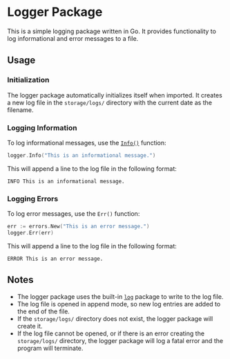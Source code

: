 # Logger Package

This is a simple logging package written in Go. It provides functionality to log informational and error messages to a file.

## Usage

### Initialization

The logger package automatically initializes itself when imported. It creates a new log file in the `storage/logs/` directory with the current date as the filename.

### Logging Information

To log informational messages, use the [`Info()`](command:_github.copilot.openSymbolFromReferences?%5B%7B%22%24mid%22%3A1%2C%22path%22%3A%22%2Fhome%2Frfilimon%2Fgo_projects%2Flogger%2Flogger.go%22%2C%22scheme%22%3A%22file%22%7D%2C%7B%22line%22%3A41%2C%22character%22%3A5%7D%5D "logger.go") function:

```go
logger.Info("This is an informational message.")
```

This will append a line to the log file in the following format:

```
INFO This is an informational message.
```

### Logging Errors

To log error messages, use the `Err()` function:

```go
err := errors.New("This is an error message.")
logger.Err(err)
```

This will append a line to the log file in the following format:

```
ERROR This is an error message.
```

## Notes

- The logger package uses the built-in [`log`](command:_github.copilot.openSymbolFromReferences?%5B%7B%22%24mid%22%3A1%2C%22path%22%3A%22%2Fhome%2Frfilimon%2Fgo_projects%2Flogger%2Flogger.go%22%2C%22scheme%22%3A%22file%22%7D%2C%7B%22line%22%3A3%2C%22character%22%3A1%7D%5D "logger.go") package to write to the log file.
- The log file is opened in append mode, so new log entries are added to the end of the file.
- If the `storage/logs/` directory does not exist, the logger package will create it.
- If the log file cannot be opened, or if there is an error creating the `storage/logs/` directory, the logger package will log a fatal error and the program will terminate.